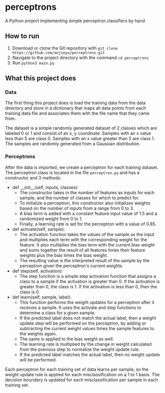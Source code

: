 # perceptrons
A Python project implementing simple perceptron classifiers by hand

## How to run
1. Download or clone the Git repository with ```git clone https://github.com/anjieyu/perceptrons.git```
2. Navigate to the project directory with the command ```cd perceptrons```
3. Run ```python3 main.py```

## What this project does
### Data
The first thing this project does is load the training data from the data directory and store in a dictionary that maps all data points from each training data file and associates them with the file name that they came from.

The dataset is a simple randomly generated dataset of 2 classes which are labeled 0 or 1 and consist of an x, y coordinate. Samples with an x value less than 5 are class 0. Samples with an x value greater than 5 are class 1. The samples are randomly generated from a Gaussian distribution.

### Perceptrons
After the data is imported, we create a perceptron for each training dataset. The perceptron class is located in the file ```perceptron.py``` and has a constructor and 3 methods. 
- def \_\_init__(self, inputs, classes):
    - The constructor takes in the number of features as inputs for each sample, and the number of classes for which to predict for.
    - To initialize a perceptron, this constructor also initializes weights based on the number of inputs from a range from 0 to 3.
    - A bias term is added with a constant feature input value of 1.5 and a randomized weight from 0 to 1.
    - Finally, a learning rate is set for the perceptron with a value of 0.85.
- def activate(self, sample):
    - The activation function takes the values of the sample as the input and multiplies each term with the corresponding weight for the feature. It also multiplies the bias term with the current bias weight and sums together the result of all features times their feature weights plus the bias times the bias weight.
    - The resulting value is the interpreted result of the sample by the perceptron given the perceptron's current weights.
- def step(self, activation):
    - The step function is a simple step activation function that assigns a class to a sample if the activation is greater than 0. If the activation is greater than 0, the class is 1. If the activation is less than 0, then the class is 0.
- def learn(self, sample, label):
    - This function performs the weight updates for a perceptron after it receives a sample. It uses the activate and step functions to determine a class for a given sample.
    - If the predicted label does not match the actual label, then a weight update step will be performed on the perceptron, by adding or subtracting the current weight values times the sample features to the weights again.
    - The same is applied to the bias weight as well.
    - The learning rate is multiplied by the change in weight calculated from the previous step to normalize the weight update rule.
    - If the predicted label matches the actual label, then no weight update will be performed.

Each perceptron for each training set of data learns per sample, so the weight update rule is applied for each misclassification on a 1 to 1 basis. The decision boundary is updated for each misclassification per sample in each training set.